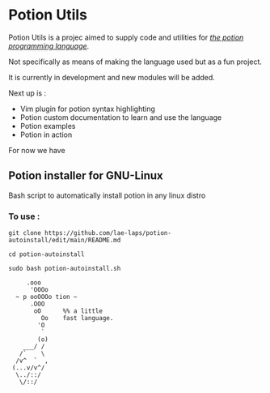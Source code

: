 # Potion Utils

Potion Utils is a projec aimed to supply code and utilities for *[the potion programming language](https://github.com/perl11/potion)*.

Not specifically as means of making the language used but as a fun project.

It is currently in development and new modules will be added.

Next up is :

 * Vim plugin for potion syntax highlighting
 * Potion custom documentation to learn and use the language
 * Potion examples
 * Potion in action

For now we have

## Potion installer for GNU-Linux

Bash script to automatically install potion in any linux distro

### To use : 
`git clone https://github.com/lae-laps/potion-autoinstall/edit/main/README.md`    

`cd potion-autoinstall`  

`sudo bash potion-autoinstall.sh`     

```
     .ooo
      'OOOo
  ~ p ooOOOo tion ~
      .OOO
       oO      %% a little
         Oo    fast language.
        'O
         `
        (o)
    ___/ /
   /`    \
  /v^  `  ,
 (...v/v^/
  \../::/
   \/::/
   ```
